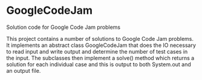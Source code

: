 GoogleCodeJam
=============

Solution code for Google Code Jam problems

This project contains a number of solutions to Google Code Jam problems.  It implements an abstract class GoogleCodeJam that does the IO necessary to read input and write output and determine the number of test cases in the input.  The subclasses then implement a solve() method which returns a solution for each individual case and this is output to both System.out and an output file.
